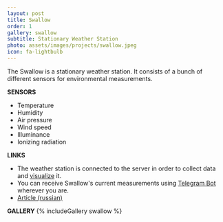 ```yaml
---
layout: post
title: Swallow
order: 1
gallery: swallow
subtitle: Stationary Weather Station
photo: assets/images/projects/swallow.jpeg
icon: fa-lightbulb
---
```


The Swallow is a stationary weather station. It consists of a bunch of different sensors for environmental measurements.

**SENSORS**
* Temperature
* Humidity
* Air pressure
* Wind speed
* Illuminance
* Ionizing radiation

**LINKS**
* The weather station is connected to the server in order to collect data and [visualize](http://www.weather.thirdpin.ru/swallow/mesowx/) it. 
* You can receive Swallow's current measurements using [Telegram Bot](https://t.me/@swallowws_bot) wherever you are.
* [Article (russian)](https://habr.com/ru/post/387589/)

**GALLERY**
{% includeGallery swallow %}